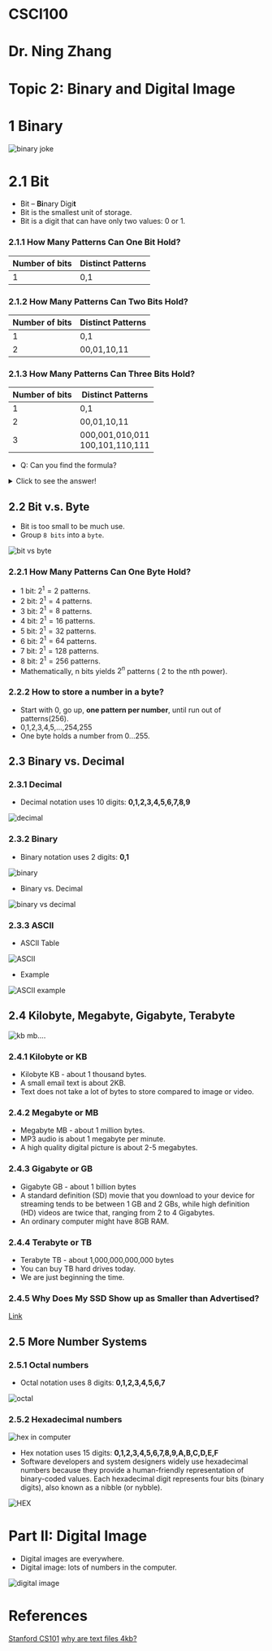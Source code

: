 # CSCI100
# Dr. Ning Zhang
# Topic 2: Binary and Digital Image

# 1 Binary 

![binary joke](https://i.imgur.com/zzyXX5m.jpg)

# 2.1 Bit
+ Bit – **Bi**nary Digi**t**
+ Bit is the smallest unit of storage.
+ Bit is a digit that can have only two values: 0 or 1.

### 2.1.1 How Many Patterns Can One Bit Hold?

|Number of bits|Distinct Patterns|
|----|----|
|1|0,1|

### 2.1.2 How Many Patterns Can Two Bits Hold?
|Number of bits|Distinct Patterns|
|----|----|
|1|0,1|
|2|00,01,10,11|

### 2.1.3 How Many Patterns Can Three Bits Hold?
|Number of bits|Distinct Patterns|
|----|----|
|1|0,1|
|2|00,01,10,11|
|3|000,001,010,011 <br> 100,101,110,111|

+ Q: Can you find the formula? 
<details>
    <summary>Click to see the answer!</summary>
  
    **2^n**, 2 to the power of n, where n is the number of bits.
</details>

## 2.2 Bit v.s. Byte
+ Bit is too small to be much use.
+ Group `8 bits` into a `byte`.

![bit vs byte](https://4.bp.blogspot.com/-17MDkedGL_8/WfwkTk_-4LI/AAAAAAAABL0/RGhGT5X5SaMSezBJkFETdHt1BkT0YTv3ACLcBGAs/w1200-h630-p-k-no-nu/bytes-wide-768x238.png)

### 2.2.1 How Many Patterns Can One Byte Hold?
+ 1 bit: $2^1 = 2$ patterns.
+ 2 bit: $2^1 = 4$ patterns.
+ 3 bit: $2^1 = 8$ patterns.
+ 4 bit: $2^1 = 16$ patterns.
+ 5 bit: $2^1 = 32$ patterns.
+ 6 bit: $2^1 = 64$ patterns.
+ 7 bit: $2^1 = 128$ patterns.
+ 8 bit: $2^1 = 256$ patterns.
+ Mathematically, n bits yields $2^n$ patterns ( 2 to the nth power).

### 2.2.2 How to store a number in a byte?
+ Start with 0, go up, **one pattern per number**, until run out of patterns(256).
+ 0,1,2,3,4,5,...,254,255
+ One byte holds a number from 0...255.

## 2.3 Binary vs. Decimal
### 2.3.1 Decimal
+ Decimal notation uses 10 digits: **0,1,2,3,4,5,6,7,8,9**

![decimal](https://www.dlsweb.rmit.edu.au/Toolbox/Calculations/resources/ref_calc/images/ref_decimals.gif)

### 2.3.2 Binary

+ Binary notation uses 2 digits: **0,1**

![binary](https://www.mathsisfun.com/numbers/images/binary-number.svg)


+ Binary vs. Decimal

![binary vs decimal](http://shortrope.com/wp-content/uploads/2015/04/Binary-Primer.png)

### 2.3.3 ASCII
+ ASCII Table

![ASCII](https://upload.wikimedia.org/wikipedia/commons/thumb/1/1b/ASCII-Table-wide.svg/875px-ASCII-Table-wide.svg.png)

+ Example

![ASCII example](https://computerscienceiseasy.com/wp-content/uploads/2021/01/ASCII-example.png)

## 2.4 Kilobyte, Megabyte, Gigabyte, Terabyte

![kb mb....](http://itcflm.weebly.com/uploads/5/8/3/5/58352013/560677_orig.png)

### 2.4.1 Kilobyte or KB
+ Kilobyte KB - about 1 thousand bytes.
+ A small email text is about 2KB.
+ Text does not take a lot of bytes to store compared to image or video.

### 2.4.2 Megabyte or MB
+ Megabyte MB - about 1 million bytes.
+ MP3 audio is about 1 megabyte per minute.
+ A high quality digital picture is about 2-5 megabytes.

### 2.4.3 Gigabyte or GB
+ Gigabyte GB - about 1 billion bytes
+ A standard definition (SD) movie that you download to your device for streaming tends to be between 1 GB and 2 GBs, while high definition (HD) videos are twice that, ranging from 2 to 4 Gigabytes.
+ An ordinary computer might have 8GB RAM.

### 2.4.4 Terabyte or TB
+ Terabyte TB - about 1,000,000,000,000 bytes
+ You can buy TB hard drives today.
+ We are just beginning the time.

### 2.4.5 Why Does My SSD Show up as Smaller than Advertised?
[Link](https://www.crucial.com/support/articles-faq-ssd/ssd-showing-smaller-than-advertised)

## 2.5 More Number Systems
### 2.5.1 Octal numbers
+ Octal notation uses 8 digits: **0,1,2,3,4,5,6,7**

![octal](https://media.geeksforgeeks.org/wp-content/cdn-uploads/20200918224440/Octal-to-Decimal-Conversion1.png)

### 2.5.2 Hexadecimal numbers

![hex in computer](https://cdn.sparkfun.com/assets/learn_tutorials/2/1/0/hex-intro.png)

+ Hex notation uses 15 digits: **0,1,2,3,4,5,6,7,8,9,A,B,C,D,E,F**
+ Software developers and system designers widely use hexadecimal numbers because they provide a human-friendly representation of binary-coded values. Each hexadecimal digit represents four bits (binary digits), also known as a nibble (or nybble).

![HEX](https://www.w3resource.com/w3r_images/csharp-basic-image-exercise-30.png)


# Part II: Digital Image
+ Digital images are everywhere.
+ Digital image: lots of numbers in the computer.

![digital image](https://www.dspguide.com/graphics/F_23_1.gif)

## 
# References
[Stanford CS101](https://web.stanford.edu/class/cs101/bits-bytes.html)
[why are text files 4kb?](http://unix.stackexchange.com/questions/62049/why-are-text-files-4kb)
